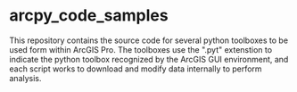 # arcpy_code_samples

This repository contains the source code for several python toolboxes to be used form within ArcGIS Pro.   The toolboxes use the ".pyt" extenstion to indicate the python toolbox recognized by the ArcGIS GUI environment, and each script works to download and modify data internally to perform analysis. 
